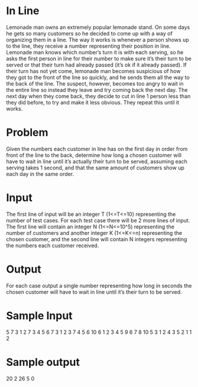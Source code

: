 # In Line

Lemonade man owns an extremely popular lemonade stand. On some days he gets so many customers so he decided to come up with a way of organizing them in a line. The way it works is whenever a person shows up to the line, they receive a number representing their position in line. Lemonade man knows which number’s turn it is with each serving, so he asks the first person in line for their number to make sure it’s their turn to be served or that their turn had already passed (it’s ok if it already passed). If their turn has not yet come, lemonade man becomes suspicious of how they got to the front of the line so quickly, and he sends them all the way to the back of the line. The suspect, however, becomes too angry to wait in the entire line so instead they leave and try coming back the next day. The next day when they come back, they decide to cut in line 1 person less than they did before, to try and make it less obvious. They repeat this until it works.

# Problem

Given the numbers each customer in line has on the first day in order from front of the line to the back, determine how long a chosen customer will have to wait in line until it’s actually their turn to be served, assuming each serving takes 1 second, and that the same amount of customers show up each day in the same order.

# Input

The first line of input will be an integer T (1<=T<=10) representing the number of test cases. For each test case there will be 2 more lines of input. The first line will contain an integer N (1<=N<=10^5) representing the number of customers and another integer K (1<=K<=n) representing the chosen customer, and the second line will contain N integers representing the numbers each customer received.

# Output

For each case output a single number representing how long in seconds the chosen customer will have to wait in line until it’s their turn to be served.

# Sample Input


5
7 3
1 2 7 3 4 5 6
7 3
1 2 3 7 4 5 6
10 6
1 2 3 4 5 9 6 7 8 10
5 3
1 2 4 3 5
2 1
1 2


# Sample output


20
2
26
5
0
